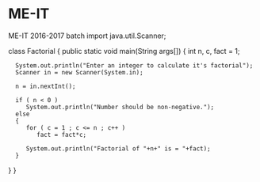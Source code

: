 # ME-IT
ME-IT 2016-2017 batch
import java.util.Scanner;
 
class Factorial
{
   public static void main(String args[])
   {
      int n, c, fact = 1;
 
      System.out.println("Enter an integer to calculate it's factorial");
      Scanner in = new Scanner(System.in);
 
      n = in.nextInt();
 
      if ( n < 0 )
         System.out.println("Number should be non-negative.");
      else
      {
         for ( c = 1 ; c <= n ; c++ )
            fact = fact*c;
 
         System.out.println("Factorial of "+n+" is = "+fact);
      }
   }
}
